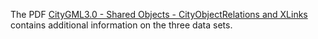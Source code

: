 The PDF [CityGML3.0 - Shared Objects - CityObjectRelations and XLinks](../Basic%20examples/CityGML3.0%20-%20Shared%20Objects%20-%20CityObjectRelations%20and%20XLinks.pdf) contains additional information on the three data sets.

